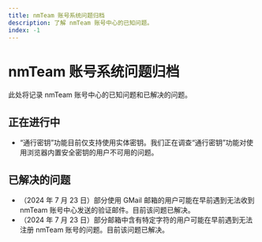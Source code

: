 ```yaml
---
title: nmTeam 账号系统问题归档
description: 了解 nmTeam 账号中心的已知问题。
index: -1
---
```


# nmTeam 账号系统问题归档

此处将记录 nmTeam 账号中心的已知问题和已解决的问题。

## 正在进行中

- “通行密钥”功能目前仅支持使用实体密钥。我们正在调查“通行密钥”功能对使用浏览器内置安全密钥的用户不可用的问题。

## 已解决的问题

- （2024 年 7 月 23 日）部分使用 GMail 邮箱的用户可能在早前遇到无法收到 nmTeam 账号中心发送的验证邮件。目前该问题已解决。
- （2024 年 7 月 23 日）部分邮箱中含有特定字符的用户可能在早前遇到无法注册 nmTeam 账号的问题。目前该问题已解决。